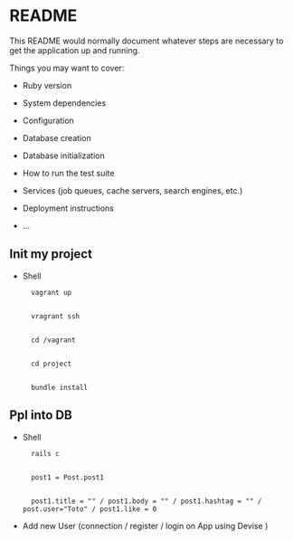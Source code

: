 # README

This README would normally document whatever steps are necessary to get the
application up and running.

Things you may want to cover:

* Ruby version

* System dependencies

* Configuration

* Database creation

* Database initialization

* How to run the test suite

* Services (job queues, cache servers, search engines, etc.)

* Deployment instructions

* ...



## Init my project

* Shell

        vagrant up 


        vragrant ssh 


        cd /vagrant


        cd project 


        bundle install


## Ppl into DB

* Shell

        rails c


        post1 = Post.post1


        post1.title = "" / post1.body = "" / post1.hashtag = "" / post.user="Toto" / post1.like = 0


* Add new User (connection / register / login on App using Devise )
